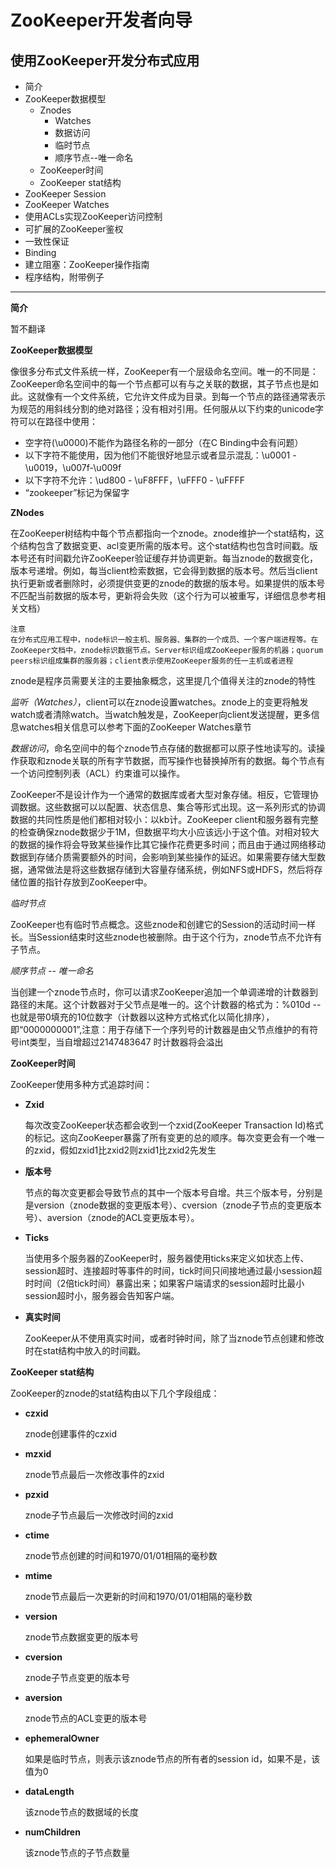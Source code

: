 # ZooKeeper开发者向导 #
## 使用ZooKeeper开发分布式应用 ##

- 简介
- ZooKeeper数据模型
	- Znodes
		- Watches
		- 数据访问
		- 临时节点
		- 顺序节点--唯一命名
	- ZooKeeper时间
	- ZooKeeper stat结构
- ZooKeeper Session
- ZooKeeper Watches
- 使用ACLs实现ZooKeeper访问控制
- 可扩展的ZooKeeper鉴权
- 一致性保证
- Binding
- 建立阻塞：ZooKeeper操作指南
- 程序结构，附带例子


----------
**简介**

暂不翻译

**ZooKeeper数据模型**

像很多分布式文件系统一样，ZooKeeper有一个层级命名空间。唯一的不同是：ZooKeeper命名空间中的每一个节点都可以有与之关联的数据，其子节点也是如此。这就像有一个文件系统，它允许文件成为目录。到每一个节点的路径通常表示为规范的用斜线分割的绝对路径；没有相对引用。任何服从以下约束的unicode字符可以在路径中使用：

- 空字符(\u0000)不能作为路径名称的一部分（在C Binding中会有问题）
- 以下字符不能使用，因为他们不能很好地显示或者显示混乱：\u0001 - \u0019，\u007f-\u009f
- 以下字符不允许：\ud800 - \uF8FFF，\uFFF0 - \uFFFF
- “zookeeper”标记为保留字

**ZNodes**

在ZooKeeper树结构中每个节点都指向一个znode。znode维护一个stat结构，这个结构包含了数据变更、acl变更所需的版本号。这个stat结构也包含时间戳。版本号还有时间戳允许ZooKeeper验证缓存并协调更新。每当znode的数据变化，版本号递增。例如，每当client检索数据，它会得到数据的版本号。然后当client执行更新或者删除时，必须提供变更的znode的数据的版本号。如果提供的版本号不匹配当前数据的版本号，更新将会失败（这个行为可以被重写，详细信息参考相关文档）

	注意
	在分布式应用工程中，node标识一般主机、服务器、集群的一个成员、一个客户端进程等。在ZooKeeper文档中，znode标识数据节点。Server标识组成ZooKeeper服务的机器；quorum peers标识组成集群的服务器；client表示使用ZooKeeper服务的任一主机或者进程

znode是程序员需要关注的主要抽象概念，这里提几个值得关注的znode的特性

*监听（Watches）*，client可以在znode设置watches。znode上的变更将触发watch或者清除watch。当watch触发是，ZooKeeper向client发送提醒，更多信息watches相关信息可以参考下面的ZooKeeper Watches章节

*数据访问*，命名空间中的每个znode节点存储的数据都可以原子性地读写的。读操作获取和znode关联的所有字节数据，而写操作也替换掉所有的数据。每个节点有一个访问控制列表（ACL）约束谁可以操作。

ZooKeeper不是设计作为一个通常的数据库或者大型对象存储。相反，它管理协调数据。这些数据可以以配置、状态信息、集合等形式出现。这一系列形式的协调数据的共同性质是他们都相对较小：以kb计。ZooKeeper client和服务器有完整的检查确保znode数据少于1M，但数据平均大小应该远小于这个值。对相对较大的数据的操作将会导致某些操作比其它操作花费更多时间；而且由于通过网络移动数据到存储介质需要额外的时间，会影响到某些操作的延迟。如果需要存储大型数据，通常做法是将这些数据存储到大容量存储系统，例如NFS或HDFS，然后将存储位置的指针存放到ZooKeeper中。

*临时节点*

ZooKeeper也有临时节点概念。这些znode和创建它的Session的活动时间一样长。当Session结束时这些znode也被删除。由于这个行为，znode节点不允许有子节点。

*顺序节点 -- 唯一命名*

当创建一个znode节点时，你可以请求ZooKeeper追加一个单调递增的计数器到路径的末尾。这个计数器对于父节点是唯一的。这个计数器的格式为：%010d -- 也就是带0填充的10位数字（计数器以这种方式格式化以简化排序），即“<path>0000000001”,注意：用于存储下一个序列号的计数器是由父节点维护的有符号int类型，当自增超过2147483647 时计数器将会溢出

**ZooKeeper时间**

ZooKeeper使用多种方式追踪时间：

 - **Zxid**

  	每次改变ZooKeeper状态都会收到一个zxid(ZooKeeper Transaction Id)格式的标记。这向ZooKeeper暴露了所有变更的总的顺序。每次变更会有一个唯一的zxid，假如zxid1比zxid2则zxid1比zxid2先发生
 - **版本号**

 	节点的每次变更都会导致节点的其中一个版本号自增。共三个版本号，分别是是version（znode数据的变更版本号）、cversion（znode子节点的变更版本号）、aversion（znode的ACL变更版本号）。
 - **Ticks**
 	
 	当使用多个服务器的ZooKeeper时，服务器使用ticks来定义如状态上传、session超时、连接超时等事件的时间，tick时间只间接地通过最小session超时时间（2倍tick时间）暴露出来；如果客户端请求的session超时比最小session超时小，服务器会告知客户端。
 - **真实时间**

 	ZooKeeper从不使用真实时间，或者时钟时间，除了当znode节点创建和修改时在stat结构中放入的时间戳。

**ZooKeeper stat结构**

ZooKeeper的znode的stat结构由以下几个字段组成：

 - **czxid**
 
 	znode创建事件的czxid 
 - **mzxid**

 	znode节点最后一次修改事件的zxid
 - **pzxid**

 	znode子节点最后一次修改时间的zxid
 - **ctime**

 	znode节点创建的时间和1970/01/01相隔的毫秒数
 - **mtime**

 	znode节点最后一次更新的时间和1970/01/01相隔的毫秒数
 - **version**

 	znode节点数据变更的版本号
 - **cversion**
 
 	znode子节点变更的版本号
 - **aversion**
 
 	znode节点的ACL变更的版本号
 - **ephemeralOwner**
 
 	如果是临时节点，则表示该znode节点的所有者的session id，如果不是，该值为0
 - **dataLength**
 
 	该znode节点的数据域的长度
 - **numChildren**
 
 	该znode节点的子节点数量

 	



